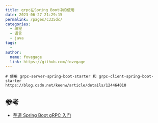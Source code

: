 ```yaml
---
title: grpc在Spring Boot中的使用
date: 2023-06-27 21:29:15
permalink: /pages/c335dc/
categories:
  - 编程
  - 语言
  - java
tags:
  - 
author: 
  name: fovegage
  link: https://github.com/fovegage
---
```


```
# 使用 grpc-server-spring-boot-starter 和 grpc-client-spring-boot-starter
https://blog.csdn.net/keenw/article/details/124464010
```
## 参考

- [芋道 Spring Boot gRPC 入门](https://www.iocoder.cn/Spring-Boot/gRPC/)